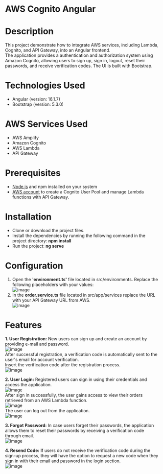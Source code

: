# AWS Cognito Angular     
# Description     
This project demonstrate how to integrate AWS services, including Lambda, Cognito, and API Gateway, into an Angular frontend.                 
The application provides a authentication and authorization system using Amazon Cognito, allowing users to sign up, sign in, logout, reset their passwords, and receive verification codes. The UI   is built with Bootstrap.                 

# Technologies Used  
- Angular (version: 16.1.7)  
- Bootstrap (version: 5.3.0)   

# AWS Services Used  
- AWS Amplify  
- Amazon Cognito  
- AWS Lambda  
- API Gateway  
  
# Prerequisites            
- [Node.js](https://nodejs.org/en) and npm installed on your system  
- [AWS account](https://aws.amazon.com/) to create a Cognito User Pool and manage Lambda functions with API Gateway.  

# Installation     
- Clone or download the project files.           
- Install the dependencies by running the following command in the project directory: **npm install**    
- Run the project: **ng serve**  

# Configuration   
1. Open the **'environment.ts'** file located in src/environments. Replace the following placeholders with your values:    
   ![image](https://github.com/user-attachments/assets/222d4cac-9f31-4ef7-a7a0-ba14913bd56e)         
2. In the **order.service.ts** file located in src/app/services replace the URL with your API Gateway URL from AWS.   
   ![image](https://github.com/user-attachments/assets/60fa59b1-50e3-4bda-bb45-85afdb0dd55d)     

# Features        
**1. User Registration:** New users can sign up and create an account by providing e-mail and password.   
  ![image](https://github.com/user-attachments/assets/765d8d8e-481d-476e-9fe0-b5350c321df6)           
  After successful registration, a verification code is automatically sent to the user's email for account verification.       
  Insert the verification code after the registration process.             
  ![image](https://github.com/user-attachments/assets/78fb5106-e1af-4346-b81d-5aec94692630)              
       

**2. User Login:** Registered users can sign in using their credentials and access the application.                     
  ![image](https://github.com/user-attachments/assets/10062830-b99e-4cd6-8100-222e69f07233)               
  After sign in successfully, the user gains access to view their orders retrieved from an AWS Lambda function.      
  ![image](https://github.com/user-attachments/assets/31cf17db-37ee-4443-aede-2f0f24451643)              
  The user can log out from the application.         
  ![image](https://github.com/user-attachments/assets/dcd687ab-76eb-4c0f-a4df-50ad4873474a)               

**3. Forgot Password:** In case users forget their passwords, the application allows them to reset their passwords by receiving a verification code through email.                
  ![image](https://github.com/user-attachments/assets/578d0e4b-d691-4456-a705-8c13557274d0)            
  
**4. Resend Code:** If users do not receive the verification code during the sign-up process, they will have the option to request a new code when they sign in with their email and password in the login section.                
  ![image](https://github.com/user-attachments/assets/061b6cfd-c723-4aa6-811f-061f68c45e9a)          
   
